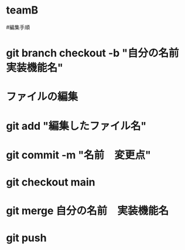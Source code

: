# teamB
#編集手順
# git branch checkout -b "自分の名前　実装機能名"
# ファイルの編集
# git add "編集したファイル名"
# git commit -m "名前　変更点"
# git checkout main
# git merge 自分の名前　実装機能名
# git push